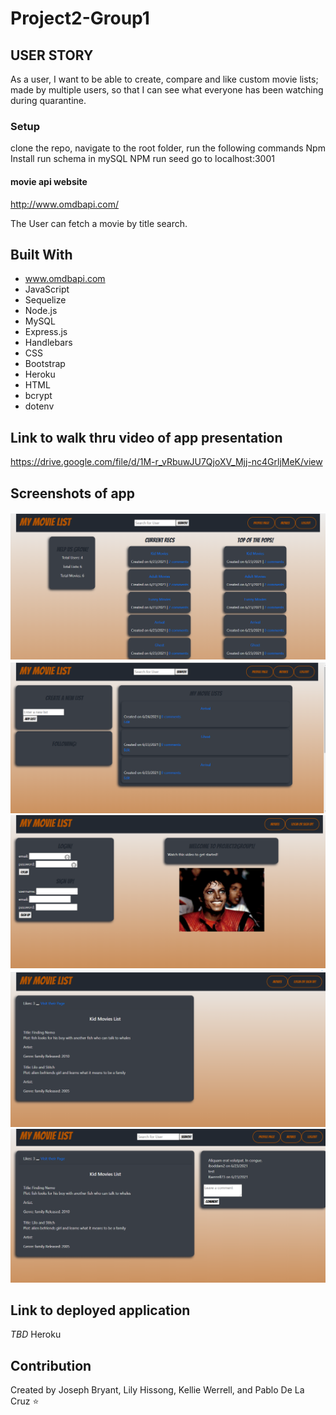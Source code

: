 # Project2-Group1


## USER STORY
As a user, I want to be able to create, compare and like custom movie lists; made by multiple users, so that I can see what everyone has been watching during quarantine.

### Setup 
clone the repo, navigate to the root folder, run the following commands
Npm Install
run schema in mySQL
NPM run seed
go to localhost:3001

#### movie api website
http://www.omdbapi.com/

The User can fetch a movie by title search.

## Built With
* www.omdbapi.com
* JavaScript
* Sequelize
* Node.js
* MySQL
* Express.js
* Handlebars
* CSS
* Bootstrap
* Heroku
* HTML
* bcrypt
* dotenv

## Link to walk thru video of app presentation
https://drive.google.com/file/d/1M-r_vRbuwJU7QjoXV_Mjj-nc4GrljMeK/view


## Screenshots of app
![](./assets/images/screenshots/homepage.png)
![](./assets/images/screenshots/profilepage.png)
![](./assets/images/screenshots/login-signup.png)
![](./assets/images/screenshots/movielist.png)
![](./assets/images/screenshots/comments.png)

## Link to deployed application
*TBD* Heroku

## Contribution
Created by Joseph Bryant, Lily Hissong, Kellie Werrell, and Pablo De La Cruz  :star:






  
